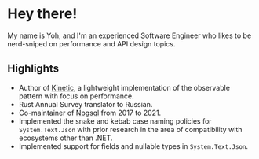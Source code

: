 # Hey there!

My name is Yoh, and I'm an experienced Software Engineer who likes to be nerd-sniped on performance and API design topics.

## Highlights

* Author of [Kinetic](https://github.com/YohDeadfall/Kinetic), a lightweight implementation of the observable pattern with focus on performance.
* Rust Annual Survey translator to Russian.
* Co-maintainer of [Npgsql](https://github.com/npgsql/npgsql) from 2017 to 2021.
* Implemented the snake and kebab case naming policies for `System.Text.Json` with prior research in the area of compatibility with ecosystems other than .NET.
* Implemented support for fields and nullable types in `System.Text.Json`. 
